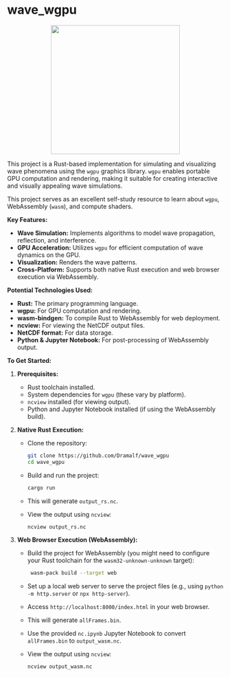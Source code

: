 

#   wave\_wgpu
<div align="center">
   <img src="demo.gif" width="300" height="300">
</div>

This project is a Rust-based implementation for simulating and visualizing wave phenomena using the `wgpu` graphics library. `wgpu` enables portable GPU computation and rendering, making it suitable for creating interactive and visually appealing wave simulations.

This project serves as an excellent self-study resource to learn about `wgpu`, WebAssembly (`wasm`), and compute shaders.

**Key Features:**

* **Wave Simulation:** Implements algorithms to model wave propagation, reflection, and interference.
* **GPU Acceleration:** Utilizes `wgpu` for efficient computation of wave dynamics on the GPU.
* **Visualization:** Renders the wave patterns.
* **Cross-Platform:** Supports both native Rust execution and web browser execution via WebAssembly.

**Potential Technologies Used:**

* **Rust:** The primary programming language.
* **wgpu:** For GPU computation and rendering.
* **wasm-bindgen:** To compile Rust to WebAssembly for web deployment.
* **ncview:** For viewing the NetCDF output files.
* **NetCDF format:** For data storage.
* **Python & Jupyter Notebook:** For post-processing of WebAssembly output.

**To Get Started:**

1.  **Prerequisites:**

    * Rust toolchain installed.
    * System dependencies for `wgpu` (these vary by platform).
    * `ncview` installed (for viewing output).
    * Python and Jupyter Notebook installed (if using the WebAssembly build).

2.  **Native Rust Execution:**

    * Clone the repository:

        ```bash
        git clone https://github.com/Dramalf/wave_wgpu
        cd wave_wgpu
        ```

    * Build and run the project:

        ```bash
        cargo run
        ```

    * This will generate `output_rs.nc`.
    * View the output using `ncview`:

        ```bash
        ncview output_rs.nc
        ```

3.  **Web Browser Execution (WebAssembly):**

    * Build the project for WebAssembly (you might need to configure your Rust toolchain for the `wasm32-unknown-unknown` target):

        ```bash
         wasm-pack build --target web 
        ```

    * Set up a local web server to serve the project files (e.g., using `python -m http.server` or `npx http-server`).
    * Access `http://localhost:8000/index.html` in your web browser.
    * This will generate `allFrames.bin`.
    * Use the provided `nc.ipynb` Jupyter Notebook to convert `allFrames.bin` to `output_wasm.nc`.
    * View the output using `ncview`:

        ```bash
        ncview output_wasm.nc
        ```
